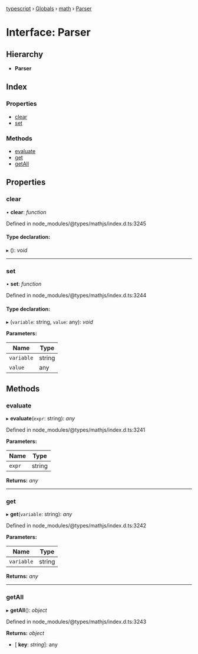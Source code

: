 [typescript](../README.md) › [Globals](../globals.md) › [math](../modules/math.md) › [Parser](math.parser.md)

# Interface: Parser

## Hierarchy

* **Parser**

## Index

### Properties

* [clear](math.parser.md#clear)
* [set](math.parser.md#set)

### Methods

* [evaluate](math.parser.md#evaluate)
* [get](math.parser.md#get)
* [getAll](math.parser.md#getall)

## Properties

###  clear

• **clear**: *function*

Defined in node_modules/@types/mathjs/index.d.ts:3245

#### Type declaration:

▸ (): *void*

___

###  set

• **set**: *function*

Defined in node_modules/@types/mathjs/index.d.ts:3244

#### Type declaration:

▸ (`variable`: string, `value`: any): *void*

**Parameters:**

Name | Type |
------ | ------ |
`variable` | string |
`value` | any |

## Methods

###  evaluate

▸ **evaluate**(`expr`: string): *any*

Defined in node_modules/@types/mathjs/index.d.ts:3241

**Parameters:**

Name | Type |
------ | ------ |
`expr` | string |

**Returns:** *any*

___

###  get

▸ **get**(`variable`: string): *any*

Defined in node_modules/@types/mathjs/index.d.ts:3242

**Parameters:**

Name | Type |
------ | ------ |
`variable` | string |

**Returns:** *any*

___

###  getAll

▸ **getAll**(): *object*

Defined in node_modules/@types/mathjs/index.d.ts:3243

**Returns:** *object*

* \[ **key**: *string*\]: any
